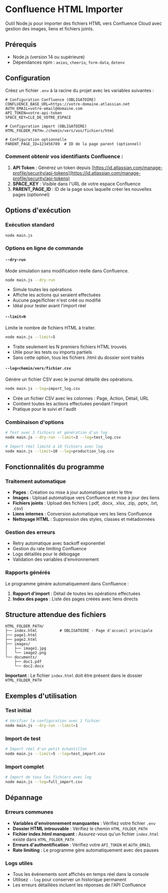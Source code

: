 # Confluence HTML Importer

Outil Node.js pour importer des fichiers HTML vers Confluence Cloud avec gestion des images, liens et fichiers joints.

## Prérequis

- Node.js (version 14 ou supérieure)
- Dépendances npm : `axios`, `cheerio`, `form-data`, `dotenv`

## Configuration

Créez un fichier `.env` à la racine du projet avec les variables suivantes :

```env
# Configuration Confluence (OBLIGATOIRE)
CONFLUENCE_BASE_URL=https://votre-domaine.atlassian.net
AUTH_EMAIL=votre-email@domaine.com
API_TOKEN=votre-api-token
SPACE_KEY=CLE_DE_VOTRE_ESPACE

# Configuration import (OBLIGATOIRE)
HTML_FOLDER_PATH=./chemin/vers/vos/fichiers/html

# Configuration optionnelle
PARENT_PAGE_ID=123456789  # ID de la page parent (optionnel)
```

### Comment obtenir vos identifiants Confluence :

1. **API Token** : Générez un token depuis [https://id.atlassian.com/manage-profile/security/api-tokens](https://id.atlassian.com/manage-profile/security/api-tokens)
2. **SPACE_KEY** : Visible dans l'URL de votre espace Confluence
3. **PARENT_PAGE_ID** : ID de la page sous laquelle créer les nouvelles pages (optionnel)

## Options d'exécution

### Exécution standard
```bash
node main.js
```

### Options en ligne de commande

#### `--dry-run`
Mode simulation sans modification réelle dans Confluence.
```bash
node main.js --dry-run
```
- Simule toutes les opérations
- Affiche les actions qui seraient effectuées
- Aucune page/fichier n'est créé ou modifié
- Idéal pour tester avant l'import réel

#### `--limit=N`
Limite le nombre de fichiers HTML à traiter.
```bash
node main.js --limit=5
```
- Traite seulement les N premiers fichiers HTML trouvés
- Utile pour les tests ou imports partiels
- Sans cette option, tous les fichiers .html du dossier sont traités

#### `--log=chemin/vers/fichier.csv`
Génère un fichier CSV avec le journal détaillé des opérations.
```bash
node main.js --log=import_log.csv
```
- Crée un fichier CSV avec les colonnes : Page, Action, Détail, URL
- Contient toutes les actions effectuées pendant l'import
- Pratique pour le suivi et l'audit

### Combinaison d'options
```bash
# Test avec 3 fichiers et génération d'un log
node main.js --dry-run --limit=3 --log=test_log.csv

# Import réel limité à 10 fichiers avec log
node main.js --limit=10 --log=production_log.csv
```

## Fonctionnalités du programme

### Traitement automatique
- **Pages** : Création ou mise à jour automatique selon le titre
- **Images** : Upload automatique vers Confluence et mise à jour des liens
- **Fichiers joints** : Upload des fichiers (.pdf, .docx, .xlsx, .zip, .pptx, .txt, .csv)
- **Liens internes** : Conversion automatique vers les liens Confluence
- **Nettoyage HTML** : Suppression des styles, classes et métadonnées

### Gestion des erreurs
- Retry automatique avec backoff exponentiel
- Gestion du rate limiting Confluence
- Logs détaillés pour le débogage
- Validation des variables d'environnement

### Rapports générés
Le programme génère automatiquement dans Confluence :
1. **Rapport d'import** : Détail de toutes les opérations effectuées
2. **Index des pages** : Liste des pages créées avec liens directs

## Structure attendue des fichiers

```
HTML_FOLDER_PATH/
├── index.html          # OBLIGATOIRE - Page d'accueil principale
├── page1.html
├── page2.html
├── images/
│   ├── image1.jpg
│   └── image2.png
└── documents/
    ├── doc1.pdf
    └── doc2.docx
```

**Important** : Le fichier `index.html` doit être présent dans le dossier `HTML_FOLDER_PATH`

## Exemples d'utilisation

### Test initial
```bash
# Vérifier la configuration avec 1 fichier
node main.js --dry-run --limit=1
```

### Import de test
```bash
# Import réel d'un petit échantillon
node main.js --limit=5 --log=test_import.csv
```

### Import complet
```bash
# Import de tous les fichiers avec log
node main.js --log=full_import.csv
```

## Dépannage

### Erreurs communes
- **Variables d'environnement manquantes** : Vérifiez votre fichier `.env`
- **Dossier HTML introuvable** : Vérifiez le chemin `HTML_FOLDER_PATH`
- **Fichier index.html manquant** : Assurez-vous qu'un fichier `index.html` existe dans `HTML_FOLDER_PATH`
- **Erreurs d'authentification** : Vérifiez votre `API_TOKEN` et `AUTH_EMAIL`
- **Rate limiting** : Le programme gère automatiquement avec des pauses

### Logs utiles
- Tous les événements sont affichés en temps réel dans la console
- Utilisez `--log` pour conserver un historique permanent
- Les erreurs détaillées incluent les réponses de l'API Confluence